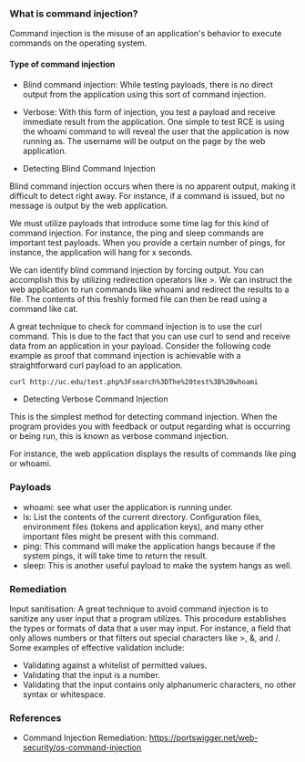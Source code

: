 ### What is command injection?
Command injection is the misuse of an application's behavior to execute commands on the operating system.

#### Type of command injection
- Blind command injection: While testing payloads, there is no direct output from the application using this sort of command injection. 
- Verbose: With this form of injection, you test a payload and receive immediate result from the application. One simple to test RCE is using the whoami command to will reveal the user that the application is now running as. The username will be output on the page by the web application.

- Detecting Blind Command Injection

Blind command injection occurs when there is no apparent output, making it difficult to detect right away. For instance, if a command is issued, but no message is output by the web application.

We must utilize payloads that introduce some time lag for this kind of command injection. For instance, the ping and sleep commands are important test payloads. When you provide a certain number of pings, for instance, the application will hang for x seconds.

We can identify blind command injection by forcing output. You can accomplish this by utilizing redirection operators like >. We can instruct the web application to run commands like whoami and redirect the results to a file. The contents of this freshly formed file can then be read using a command like cat.

A great technique to check for command injection is to use the curl command. This is due to the fact that you can use curl to send and receive data from an application in your payload. Consider the following code example as proof that command injection is achievable with a straightforward curl payload to an application.
```bash
curl http://uc.edu/test.php%3Fsearch%3DThe%20test%3B%20whoami
```
- Detecting Verbose Command Injection

This is the simplest method for detecting command injection. When the program provides you with feedback or output regarding what is occurring or being run, this is known as verbose command injection.

For instance, the web application displays the results of commands like ping or whoami.

### Payloads
- whoami: see what user the application is running under.
- ls: List the contents of the current directory. Configuration files, environment files (tokens and application keys), and many other important files might be present with this command.
- ping:	This command will make the application hangs because if the system pings, it will take time to return the result.
- sleep: This is another useful payload to make the system hangs as well.

### Remediation
Input sanitisation: A great technique to avoid command injection is to sanitize any user input that a program utilizes. This procedure establishes the types or formats of data that a user may input. For instance, a field that only allows numbers or that filters out special characters like >, &, and /. Some examples of effective validation include:
- Validating against a whitelist of permitted values.
- Validating that the input is a number.
- Validating that the input contains only alphanumeric characters, no other syntax or whitespace.

### References
- Command Injection Remediation: https://portswigger.net/web-security/os-command-injection
